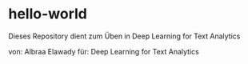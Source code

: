 # hello-world
Dieses Repository dient zum Üben in Deep Learning for Text Analytics

von: Albraa Elawady
für: Deep Learning for Text Analytics

